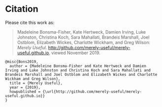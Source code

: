 # Citation

Please cite this work as:

> Madeleine Bonsma-Fisher, Kate Hertweck, Damien Irving, Luke Johnston, Christina Koch, Sara Mahallati, Brandeis Marshall, Joel Ostblom, Elizabeth Wickes, Charlotte Wickham, and Greg Wilson: *Merely Useful*. http://github.com/merely-useful/merely-useful.github.io, viewed November 2019.

```
@misc{Bons2019,
  author = {Madeleine Bonsma-Fisher and Kate Hertweck and Damien Irving and Luke Johnston and Christina Koch and Sara Mahallati and Brandeis Marshall and Joel Ostblom and Elizabeth Wickes and Charlotte Wickham and Greg Wilson},
  title = {Merely Useful},
  year = {2019},
  howpublished = {\url{http://github.com/merely-useful/merely-useful.github.io}}
}
```
